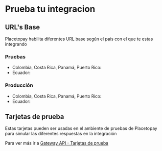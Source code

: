 # Prueba tu integracion

## URL's Base
Placetopay habilita diferentes URL base según el país con el que te estas integrando

### Pruebas
- Colombia, Costa Rica, Panamá, Puerto Rico:
- Ecuador:

### Producción
- Colombia, Costa Rica, Panamá, Puerto Rico:
- Ecuador:

## Tarjetas de prueba

Estas tarjetas pueden ser usadas en el ambiente de pruebas de Placetopay para simular las diferentes respuestas en la integración

Para ver más ir a [Gateway API - Tarjetas de prueba](https://docs-gateway.placetopay.com/docs/api-services-docs/ZG9jOjIxNjA0MDM3-numeros-de-tarjeta-de-pruebas)
